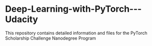 # Deep-Learning-with-PyTorch---Udacity
This repository contains detailed information and files for the PyTorch Scholarship Challenge Nanodegree Program
